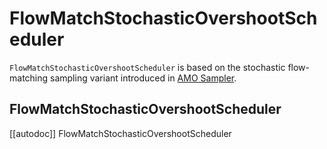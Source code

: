 <!--Copyright 2025 The HuggingFace Team. All rights reserved.

Licensed under the Apache License, Version 2.0 (the "License"); you may not use this file except in compliance with
the License. You may obtain a copy of the License at

http://www.apache.org/licenses/LICENSE-2.0

Unless required by applicable law or agreed to in writing, software distributed under the License is distributed on
an "AS IS" BASIS, WITHOUT WARRANTIES OR CONDITIONS OF ANY KIND, either express or implied. See the License for the
specific language governing permissions and limitations under the License.
-->

# FlowMatchStochasticOvershootScheduler

`FlowMatchStochasticOvershootScheduler` is based on the stochastic flow-matching sampling variant introduced in [AMO Sampler](https://huggingface.co/papers/2411.19415).

## FlowMatchStochasticOvershootScheduler
[[autodoc]] FlowMatchStochasticOvershootScheduler
